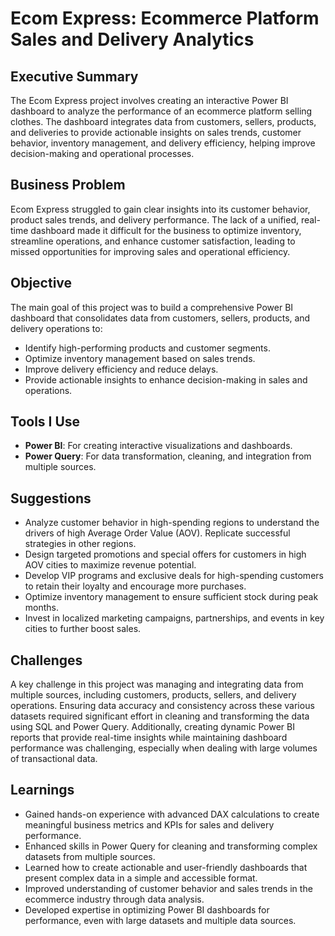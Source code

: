# **Ecom Express: Ecommerce Platform Sales and Delivery Analytics**

## **Executive Summary**  
The Ecom Express project involves creating an interactive Power BI dashboard to analyze the performance of an ecommerce platform selling clothes. The dashboard integrates data from customers, sellers, products, and deliveries to provide actionable insights on sales trends, customer behavior, inventory management, and delivery efficiency, helping improve decision-making and operational processes.

## **Business Problem**  
Ecom Express struggled to gain clear insights into its customer behavior, product sales trends, and delivery performance. The lack of a unified, real-time dashboard made it difficult for the business to optimize inventory, streamline operations, and enhance customer satisfaction, leading to missed opportunities for improving sales and operational efficiency.

## **Objective**  
The main goal of this project was to build a comprehensive Power BI dashboard that consolidates data from customers, sellers, products, and delivery operations to:
- Identify high-performing products and customer segments.
- Optimize inventory management based on sales trends.
- Improve delivery efficiency and reduce delays.
- Provide actionable insights to enhance decision-making in sales and operations.

## **Tools I Use**  
- **Power BI**: For creating interactive visualizations and dashboards.  
- **Power Query**: For data transformation, cleaning, and integration from multiple sources.

## **Suggestions**  
- Analyze customer behavior in high-spending regions to understand the drivers of high Average Order Value (AOV). Replicate successful strategies in other regions.  
- Design targeted promotions and special offers for customers in high AOV cities to maximize revenue potential.  
- Develop VIP programs and exclusive deals for high-spending customers to retain their loyalty and encourage more purchases.  
- Optimize inventory management to ensure sufficient stock during peak months.  
- Invest in localized marketing campaigns, partnerships, and events in key cities to further boost sales.

## **Challenges**  
A key challenge in this project was managing and integrating data from multiple sources, including customers, products, sellers, and delivery operations. Ensuring data accuracy and consistency across these various datasets required significant effort in cleaning and transforming the data using SQL and Power Query. Additionally, creating dynamic Power BI reports that provide real-time insights while maintaining dashboard performance was challenging, especially when dealing with large volumes of transactional data.

## **Learnings**  
- Gained hands-on experience with advanced DAX calculations to create meaningful business metrics and KPIs for sales and delivery performance.  
- Enhanced skills in Power Query for cleaning and transforming complex datasets from multiple sources.  
- Learned how to create actionable and user-friendly dashboards that present complex data in a simple and accessible format.  
- Improved understanding of customer behavior and sales trends in the ecommerce industry through data analysis.  
- Developed expertise in optimizing Power BI dashboards for performance, even with large datasets and multiple data sources.
